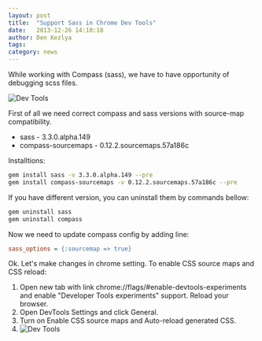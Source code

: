 ```yaml
---
layout: post
title:  "Support Sass in Chrome Dev Tools"
date:   2013-12-26 14:10:18
author: Den Kezlya
tags: 
category: news
---
```


While working with Compass (sass), we have to have opportunity of debugging scss files.

![Dev Tools](https://developers.google.com/chrome-developer-tools/docs/css-preprocessors-files/sass-debugging.png)

First of all we need correct compass and sass versions with source-map compatibility. 
* sass - 3.3.0.alpha.149 
* compass-sourcemaps - 0.12.2.sourcemaps.57a186c

Installtions:
```bash
gem install sass -v 3.3.0.alpha.149 --pre
gem install compass-sourcemaps -v 0.12.2.sourcemaps.57a186c --pre
```

If you have different version, you can uninstall them by commands bellow:
```bash
gem uninstall sass
gem uninstall compass
```

Now we need to update compass config by adding line:
```ini
sass_options = {:sourcemap => true}
```

Ok. Let's make changes in chrome setting. 
To enable CSS source maps and CSS reload:

1. Open new tab with link chrome://flags/#enable-devtools-experiments and enable "Developer Tools experiments" support. Reload your browser. 
2. Open DevTools Settings and click General. 
3. Turn on Enable CSS source maps and Auto-reload generated CSS. 
4. ![Dev Tools](http://habrastorage.org/storage2/d9f/fe9/875/d9ffe98756c7fa0d28614e90663785aa.jpg)

